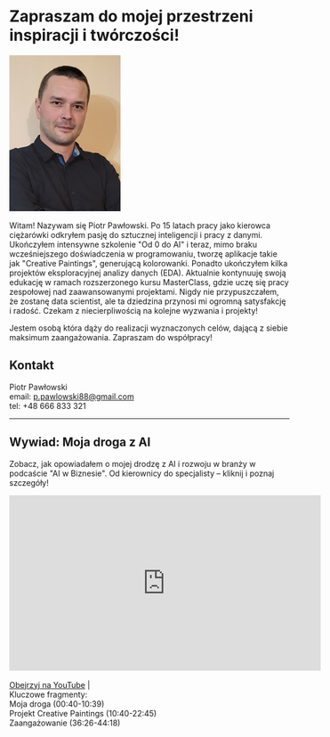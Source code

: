 # Zapraszam do mojej przestrzeni inspiracji i twórczości! <br>
![alt text](naportfolio.jpg)<br>

Witam! Nazywam się Piotr Pawłowski. Po 15 latach pracy jako kierowca ciężarówki odkryłem pasję do sztucznej inteligencji i pracy z danymi. Ukończyłem intensywne szkolenie "Od 0 do AI" i teraz, mimo braku wcześniejszego doświadczenia w programowaniu, tworzę aplikacje takie jak "Creative Paintings", generującą kolorowanki. Ponadto ukończyłem kilka projektów eksploracyjnej analizy danych (EDA). Aktualnie kontynuuję swoją edukację w ramach rozszerzonego kursu MasterClass, gdzie uczę się pracy zespołowej nad zaawansowanymi projektami. Nigdy nie przypuszczałem, że zostanę data scientist, ale ta dziedzina przynosi mi ogromną satysfakcję i radość. Czekam z niecierpliwością na kolejne wyzwania i projekty!

Jestem osobą która dąży do realizacji wyznaczonych celów, dającą z siebie maksimum zaangażowania. Zapraszam do współpracy!


## Kontakt
Piotr Pawłowski<br>
email: [p.pawlowski88@gmail.com](mailto:p.pawlowski88@gmail.com)<br>
tel: +48 666 833 321

---

## Wywiad: Moja droga z AI

Zobacz, jak opowiadałem o mojej drodzę z AI i rozwoju w branży w podcaście "AI w Biznesie". Od kierownicy do specjalisty – kliknij i poznaj szczegóły!<br>

<iframe width="560" height="315" src="https://www.youtube.com/embed/B2Y-TFaJj0Q" title="Wywiad AI w Biznesie" frameborder="0" allowfullscreen></iframe>

[Obejrzyj na YouTube](https://youtu.be/B2Y-TFaJj0Q) | <br>
Kluczowe fragmenty:<br> Moja droga (00:40-10:39)<br>
                    Projekt Creative Paintings (10:40-22:45)<br>
                    Zaangażowanie (36:26-44:18)